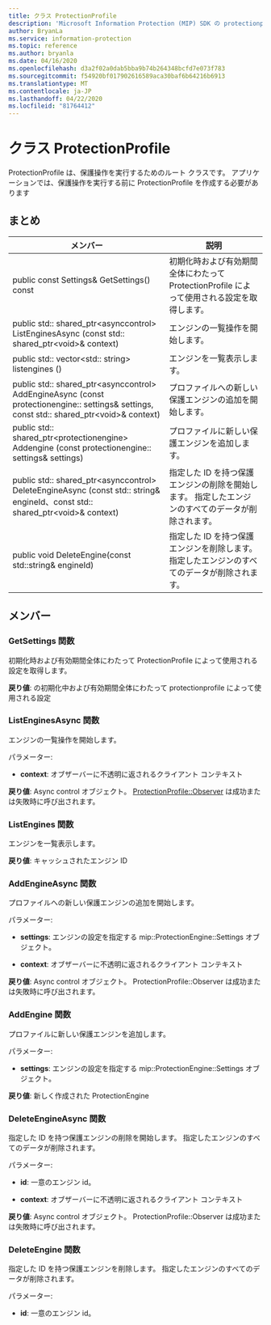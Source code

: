 ```yaml
---
title: クラス ProtectionProfile
description: 'Microsoft Information Protection (MIP) SDK の protectionprofile:: undefined クラスを文書にします。'
author: BryanLa
ms.service: information-protection
ms.topic: reference
ms.author: bryanla
ms.date: 04/16/2020
ms.openlocfilehash: d3a2f02a0dab5bba9b74b264348bcfd7e073f783
ms.sourcegitcommit: f54920bf017902616589aca30baf6b64216b6913
ms.translationtype: MT
ms.contentlocale: ja-JP
ms.lasthandoff: 04/22/2020
ms.locfileid: "81764412"
---
```

# <a name="class-protectionprofile"></a>クラス ProtectionProfile 
ProtectionProfile は、保護操作を実行するためのルート クラスです。
アプリケーションでは、保護操作を実行する前に ProtectionProfile を作成する必要があります
  
## <a name="summary"></a>まとめ
 メンバー                        | 説明                                
--------------------------------|---------------------------------------------
public const Settings& GetSettings() const  |  初期化時および有効期間全体にわたって ProtectionProfile によって使用される設定を取得します。
public std:: shared_ptr\<asynccontrol\> ListEnginesAsync (const std:: shared_ptr\<void\>& context)  |  エンジンの一覧操作を開始します。
public std:: vector\<std:: string\> listengines ()  |  エンジンを一覧表示します。
public std:: shared_ptr\<asynccontrol\> AddEngineAsync (const protectionengine:: settings& settings, const std:: shared_ptr\<void\>& context)  |  プロファイルへの新しい保護エンジンの追加を開始します。
public std:: shared_ptr\<protectionengine\> Addengine (const protectionengine:: settings& settings)  |  プロファイルに新しい保護エンジンを追加します。
public std:: shared_ptr\<asynccontrol\> DeleteEngineAsync (const std:: string& engineId、const std:: shared_ptr\<void\>& context)  |  指定した ID を持つ保護エンジンの削除を開始します。 指定したエンジンのすべてのデータが削除されます。
public void DeleteEngine(const std::string& engineId)  |  指定した ID を持つ保護エンジンを削除します。 指定したエンジンのすべてのデータが削除されます。
  
## <a name="members"></a>メンバー
  
### <a name="getsettings-function"></a>GetSettings 関数
初期化時および有効期間全体にわたって ProtectionProfile によって使用される設定を取得します。

  
**戻り値**: の初期化中および有効期間全体にわたって protectionprofile によって使用される設定
  
### <a name="listenginesasync-function"></a>ListEnginesAsync 関数
エンジンの一覧操作を開始します。

パラメーター:  
* **context**: オブザーバーに不透明に返されるクライアント コンテキスト



  
**戻り値**: Async control オブジェクト。
[ProtectionProfile::Observer](class_mip_protectionprofile_observer.md) は成功または失敗時に呼び出されます。
  
### <a name="listengines-function"></a>ListEngines 関数
エンジンを一覧表示します。

  
**戻り値**: キャッシュされたエンジン ID
  
### <a name="addengineasync-function"></a>AddEngineAsync 関数
プロファイルへの新しい保護エンジンの追加を開始します。

パラメーター:  
* **settings**: エンジンの設定を指定する mip::ProtectionEngine::Settings オブジェクト。 


* **context**: オブザーバーに不透明に返されるクライアント コンテキスト



  
**戻り値**: Async control オブジェクト。
ProtectionProfile::Observer は成功または失敗時に呼び出されます。
  
### <a name="addengine-function"></a>AddEngine 関数
プロファイルに新しい保護エンジンを追加します。

パラメーター:  
* **settings**: エンジンの設定を指定する mip::ProtectionEngine::Settings オブジェクト。



  
**戻り値**: 新しく作成された ProtectionEngine
  
### <a name="deleteengineasync-function"></a>DeleteEngineAsync 関数
指定した ID を持つ保護エンジンの削除を開始します。 指定したエンジンのすべてのデータが削除されます。

パラメーター:  
* **id**: 一意のエンジン id。 


* **context**: オブザーバーに不透明に返されるクライアント コンテキスト



  
**戻り値**: Async control オブジェクト。
ProtectionProfile::Observer は成功または失敗時に呼び出されます。
  
### <a name="deleteengine-function"></a>DeleteEngine 関数
指定した ID を持つ保護エンジンを削除します。 指定したエンジンのすべてのデータが削除されます。

パラメーター:  
* **id**: 一意のエンジン id。

